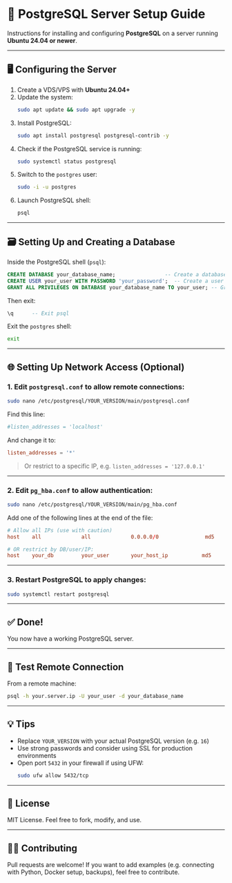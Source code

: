 # 📘 PostgreSQL Server Setup Guide

Instructions for installing and configuring **PostgreSQL** on a server running **Ubuntu 24.04 or newer**.

---

## 🖥️ Configuring the Server

1. Create a VDS/VPS with **Ubuntu 24.04+**
2. Update the system:
   ```bash
   sudo apt update && sudo apt upgrade -y
   ```
3. Install PostgreSQL:
   ```bash
   sudo apt install postgresql postgresql-contrib -y
   ```
4. Check if the PostgreSQL service is running:
   ```bash
   sudo systemctl status postgresql
   ```
5. Switch to the `postgres` user:
   ```bash
   sudo -i -u postgres
   ```
6. Launch PostgreSQL shell:
   ```bash
   psql
   ```

---

## 🗃️ Setting Up and Creating a Database

Inside the PostgreSQL shell (`psql`):

```sql
CREATE DATABASE your_database_name;                -- Create a database
CREATE USER your_user WITH PASSWORD 'your_password';  -- Create a user
GRANT ALL PRIVILEGES ON DATABASE your_database_name TO your_user; -- Grant privileges
```

Then exit:

```sql
\q      -- Exit psql
```

Exit the `postgres` shell:

```bash
exit
```

---

## 🌐 Setting Up Network Access (Optional)

### 1. Edit `postgresql.conf` to allow remote connections:

```bash
sudo nano /etc/postgresql/YOUR_VERSION/main/postgresql.conf
```

Find this line:

```conf
#listen_addresses = 'localhost'
```

And change it to:

```conf
listen_addresses = '*'
```

> Or restrict to a specific IP, e.g. `listen_addresses = '127.0.0.1'`

---

### 2. Edit `pg_hba.conf` to allow authentication:

```bash
sudo nano /etc/postgresql/YOUR_VERSION/main/pg_hba.conf
```

Add one of the following lines at the end of the file:

```conf
# Allow all IPs (use with caution)
host    all             all             0.0.0.0/0               md5

# OR restrict by DB/user/IP:
host    your_db         your_user       your_host_ip           md5
```

---

### 3. Restart PostgreSQL to apply changes:

```bash
sudo systemctl restart postgresql
```

---

## ✅ Done!

You now have a working PostgreSQL server.

---

## 🧪 Test Remote Connection

From a remote machine:

```bash
psql -h your.server.ip -U your_user -d your_database_name
```

---

## 💡 Tips

- Replace `YOUR_VERSION` with your actual PostgreSQL version (e.g. `16`)
- Use strong passwords and consider using SSL for production environments
- Open port `5432` in your firewall if using UFW:
  ```bash
  sudo ufw allow 5432/tcp
  ```

---

## 📄 License

MIT License. Feel free to fork, modify, and use.

---

## 🙋‍♂️ Contributing

Pull requests are welcome! If you want to add examples (e.g. connecting with Python, Docker setup, backups), feel free to contribute.
